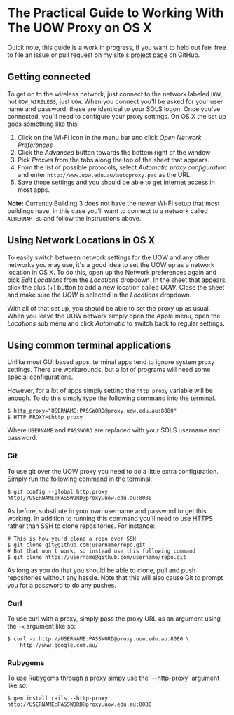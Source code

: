 # The Practical Guide to Working With The UOW Proxy on OS X

Quick note, this guide is a work in progress, if you want to help out feel free
to file an issue or pull request on my site's [project page][site_repo] on
GitHub.

[site_repo]: https://github.com/rpwll/rpwll.github.com

## Getting connected

To get on to the wireless network, just connect to the network labeled `UOW`,
not `UOW_WIRELESS`, just `UOW`. When you connect you'll be asked for your user
name and password, these are identical to your SOLS logon. Once you've
connected, you'll need to configure your proxy settings. On OS X the set up
goes something like this:

1. Click on the Wi-Fi icon in the menu bar and click *Open Network Preferences*
2. Click the *Advanced* button towards the bottom right of the window
3. Pick *Proxies* from the tabs along the top of the sheet that appears.
4. From the list of possible protocols, select *Automatic proxy configuration*
   and enter `http://www.uow.edu.au/autoproxy.pac` as the URL.
5. Save those settings and you should be able to get internet access in most apps.

**Note:** Currently Building 3 does not have the newer Wi-Fi setup that most
buildings have, in this case you'll want to connect to a network called
`ACHERNAR-BG` and follow the instructions above.

## Using Network Locations in OS X

To easily switch between network settings for the UOW and any other networks
you may use, it's a good idea to set the UOW up as a network location in OS X.
To do this, open up the Network preferences again and pick *Edit Locations*
from the *Locations* dropdown. In the sheet that appears, click the plus (+)
button to add a new location called *UOW*. Close the sheet and make sure the
*UOW* is selected in the *Locations* dropdown.

With all of that set up, you should be able to set the proxy up as usual. When
you leave the UOW network simply open the Apple menu, open the *Locations* sub
menu and click *Automatic* to switch back to regular settings.

## Using common terminal applications

Unlike most GUI based apps, terminal apps tend to ignore system proxy settings.
There are workarounds, but a lot of programs will need some special
configurations.

However, for a lot of apps simply setting the `http_proxy` variable will be
enough. To do this simply type the following command into the terminal.

	$ http_proxy="USERNAME:PASSWORD@proxy.uow.edu.au:8080"
	$ HTTP_PROXY=$http_proxy

Where `USERNAME` and `PASSWORD` are replaced with your SOLS username and
password.

### Git

To use git over the UOW proxy you need to do a little extra configuration.
Simply run the following command in the terminal:

	$ git config --global http.proxy http://USERNAME:PASSWORD@proxy.uow.edu.au:8080

As before, substitute in your own username and password to get this working. In
addition to running this command you'll need to use HTTPS rather than SSH to
clone repositories. For instance:
	
	# This is how you'd clone a repo over SSH
	$ git clone git@github.com:username/repo.git
	# But that won't work, so instead use this following command
	$ git clone https://username@github.com/username/repo.git

As long as you do that you should be able to clone, pull and push repositories
without any hassle. Note that this will also cause Git to prompt you for a 
password to do any pushes.

### Curl

To use curl with a proxy, simply pass the proxy URL as an argument using the `-x` argument like so: 

	$ curl -x http://USERNAME:PASSWORD@proxy.uow.edu.au:8080 \
		http://www.google.com.au/

### Rubygems

To use Rubygems through a proxy simpy use the '--http-proxy` argument like so:

	$ gem install rails --http-proxy http://USERNAME:PASSWORD@proxy.uow.edu.au:8080

